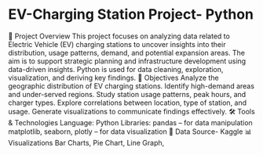 # EV-Charging Station Project- Python
📌 Project Overview
This project focuses on analyzing data related to Electric Vehicle (EV) charging stations to uncover insights into their distribution, usage patterns, demand, and potential expansion areas. The aim is to support strategic planning and infrastructure development using data-driven insights. Python is used for data cleaning, exploration, visualization, and deriving key findings.
🎯 Objectives
Analyze the geographic distribution of EV charging stations.
Identify high-demand areas and under-served regions.
Study station usage patterns, peak hours, and charger types.
Explore correlations between location, type of station, and usage.
Generate visualizations to communicate findings effectively.
🛠️ Tools & Technologies
Language: Python
Libraries:
pandas – for data manipulation
matplotlib, seaborn, plotly – for data visualization
📂 Data Source- Kaggle
📊 Visualizations
Bar Charts, Pie Chart, Line Graph, 
